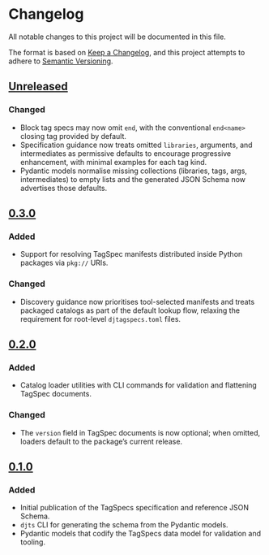 # Changelog

All notable changes to this project will be documented in this file.

The format is based on [Keep a Changelog](https://keepachangelog.com/en/1.0.0/),
and this project attempts to adhere to [Semantic Versioning](https://semver.org/spec/v2.0.0.html).

<!--
## [${version}]
### Added - for new features
### Changed - for changes in existing functionality
### Deprecated - for soon-to-be removed features
### Removed - for now removed features
### Fixed - for any bug fixes
### Security - in case of vulnerabilities
[${version}]: https://github.com/joshuadavidthomas/djtagspecs/releases/tag/v${version}
-->

## [Unreleased]

### Changed

- Block tag specs may now omit `end`, with the conventional `end<name>` closing tag provided by default.
- Specification guidance now treats omitted `libraries`, arguments, and intermediates as permissive defaults to encourage progressive enhancement, with minimal examples for each tag kind.
- Pydantic models normalise missing collections (libraries, tags, args, intermediates) to empty lists and the generated JSON Schema now advertises those defaults.

## [0.3.0]

### Added

- Support for resolving TagSpec manifests distributed inside Python packages via `pkg://` URIs.

### Changed

- Discovery guidance now prioritises tool-selected manifests and treats packaged catalogs as part of the default lookup flow, relaxing the requirement for root-level `djtagspecs.toml` files.

## [0.2.0]

### Added

- Catalog loader utilities with CLI commands for validation and flattening TagSpec documents.

### Changed

- The `version` field in TagSpec documents is now optional; when omitted, loaders default to the package’s current release.

## [0.1.0]

### Added

- Initial publication of the TagSpecs specification and reference JSON Schema.
- `djts` CLI for generating the schema from the Pydantic models.
- Pydantic models that codify the TagSpecs data model for validation and tooling.

[unreleased]: https://github.com/joshuadavidthomas/djtagspecs/compare/v0.3.0...HEAD
[0.1.0]: https://github.com/joshuadavidthomas/djtagspecs/releases/tag/v0.1.0
[0.2.0]: https://github.com/joshuadavidthomas/djtagspecs/releases/tag/v0.2.0
[0.3.0]: https://github.com/joshuadavidthomas/djtagspecs/releases/tag/v0.3.0
